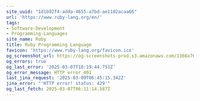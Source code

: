 ```yaml
---
site_uuid: "1d1b92f4-adda-4655-a7bd-ae1102acaa66"
url: 'https://www.ruby-lang.org/en/'
tags:
- Software-Development
- Programming-Languages
site_name: Ruby
title: Ruby Programming Language
favicon: 'https://www.ruby-lang.org/favicon.ico'
og_screenshot_url: https://og-screenshots-prod.s3.amazonaws.com/1366x768/80/false/c434e6867dec8224ab4a3b1cb94f5215cc723012ab9340437797b5308321291b.jpeg
og_errors: true
og_last_error: '2025-03-07T10:19:44.751Z'
og_error_message: HTTP error 401
last_jina_request: '2025-03-09T06:45:15.342Z'
jina_error: "'HTTP error! status: 429'"
og_last_fetch: 2025-03-07T06:11:14.587Z
---
```


